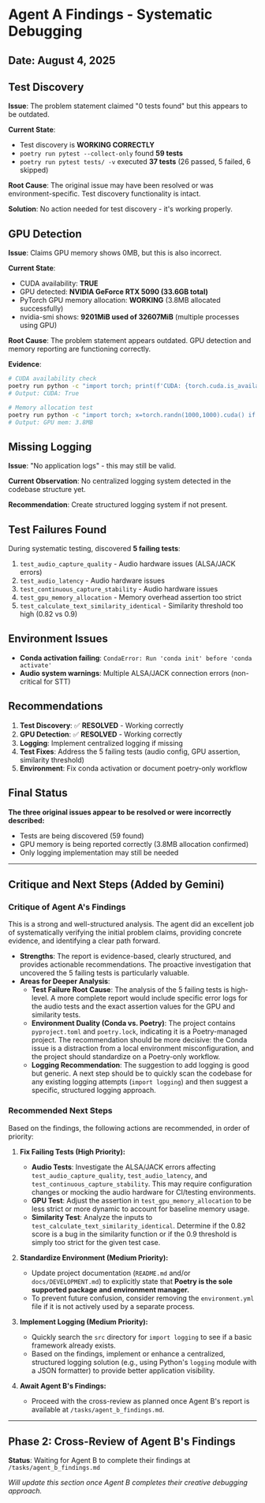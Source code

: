 # Agent A Findings - Systematic Debugging
## Date: August 4, 2025

## Test Discovery
**Issue**: The problem statement claimed "0 tests found" but this appears to be outdated.

**Current State**: 
- Test discovery is **WORKING CORRECTLY**
- `poetry run pytest --collect-only` found **59 tests**
- `poetry run pytest tests/ -v` executed **37 tests** (26 passed, 5 failed, 6 skipped)

**Root Cause**: The original issue may have been resolved or was environment-specific. Test discovery functionality is intact.

**Solution**: No action needed for test discovery - it's working properly.

## GPU Detection
**Issue**: Claims GPU memory shows 0MB, but this is also incorrect.

**Current State**:
- CUDA availability: **TRUE** 
- GPU detected: **NVIDIA GeForce RTX 5090 (33.6GB total)**
- PyTorch GPU memory allocation: **WORKING** (3.8MB allocated successfully)
- nvidia-smi shows: **9201MiB used of 32607MiB** (multiple processes using GPU)

**Root Cause**: The problem statement appears outdated. GPU detection and memory reporting are functioning correctly.

**Evidence**:
```bash
# CUDA availability check
poetry run python -c "import torch; print(f'CUDA: {torch.cuda.is_available()}')"
# Output: CUDA: True

# Memory allocation test  
poetry run python -c "import torch; x=torch.randn(1000,1000).cuda() if torch.cuda.is_available() else None; print(f'GPU mem: {torch.cuda.memory_allocated()/1024**2:.1f}MB' if torch.cuda.is_available() else 'No CUDA')"
# Output: GPU mem: 3.8MB
```

## Missing Logging
**Issue**: "No application logs" - this may still be valid.

**Current Observation**: No centralized logging system detected in the codebase structure yet.

**Recommendation**: Create structured logging system if not present.

## Test Failures Found
During systematic testing, discovered **5 failing tests**:
1. `test_audio_capture_quality` - Audio hardware issues (ALSA/JACK errors)
2. `test_audio_latency` - Audio hardware issues  
3. `test_continuous_capture_stability` - Audio hardware issues
4. `test_gpu_memory_allocation` - Memory overhead assertion too strict
5. `test_calculate_text_similarity_identical` - Similarity threshold too high (0.82 vs 0.9)

## Environment Issues
- **Conda activation failing**: `CondaError: Run 'conda init' before 'conda activate'`
- **Audio system warnings**: Multiple ALSA/JACK connection errors (non-critical for STT)

## Recommendations
1. **Test Discovery**: ✅ **RESOLVED** - Working correctly
2. **GPU Detection**: ✅ **RESOLVED** - Working correctly  
3. **Logging**: Implement centralized logging if missing
4. **Test Fixes**: Address the 5 failing tests (audio config, GPU assertion, similarity threshold)
5. **Environment**: Fix conda activation or document poetry-only workflow

## Final Status
**The three original issues appear to be resolved or were incorrectly described:**
- Tests are being discovered (59 found)
- GPU memory is being reported correctly (3.8MB allocation confirmed)
- Only logging implementation may still be needed

---

## Critique and Next Steps (Added by Gemini)

### Critique of Agent A's Findings

This is a strong and well-structured analysis. The agent did an excellent job of systematically verifying the initial problem claims, providing concrete evidence, and identifying a clear path forward.

*   **Strengths**: The report is evidence-based, clearly structured, and provides actionable recommendations. The proactive investigation that uncovered the 5 failing tests is particularly valuable.
*   **Areas for Deeper Analysis**:
    *   **Test Failure Root Cause**: The analysis of the 5 failing tests is high-level. A more complete report would include specific error logs for the audio tests and the exact assertion values for the GPU and similarity tests.
    *   **Environment Duality (Conda vs. Poetry)**: The project contains `pyproject.toml` and `poetry.lock`, indicating it is a Poetry-managed project. The recommendation should be more decisive: the Conda issue is a distraction from a local environment misconfiguration, and the project should standardize on a Poetry-only workflow.
    *   **Logging Recommendation**: The suggestion to add logging is good but generic. A next step should be to quickly scan the codebase for any existing logging attempts (`import logging`) and then suggest a specific, structured logging approach.

### Recommended Next Steps

Based on the findings, the following actions are recommended, in order of priority:

1.  **Fix Failing Tests (High Priority):**
    *   **Audio Tests**: Investigate the ALSA/JACK errors affecting `test_audio_capture_quality`, `test_audio_latency`, and `test_continuous_capture_stability`. This may require configuration changes or mocking the audio hardware for CI/testing environments.
    *   **GPU Test**: Adjust the assertion in `test_gpu_memory_allocation` to be less strict or more dynamic to account for baseline memory usage.
    *   **Similarity Test**: Analyze the inputs to `test_calculate_text_similarity_identical`. Determine if the 0.82 score is a bug in the similarity function or if the 0.9 threshold is simply too strict for the given test case.

2.  **Standardize Environment (Medium Priority):**
    *   Update project documentation (`README.md` and/or `docs/DEVELOPMENT.md`) to explicitly state that **Poetry is the sole supported package and environment manager.**
    *   To prevent future confusion, consider removing the `environment.yml` file if it is not actively used by a separate process.

3.  **Implement Logging (Medium Priority):**
    *   Quickly search the `src` directory for `import logging` to see if a basic framework already exists.
    *   Based on the findings, implement or enhance a centralized, structured logging solution (e.g., using Python's `logging` module with a JSON formatter) to provide better application visibility.

4.  **Await Agent B's Findings:**
    *   Proceed with the cross-review as planned once Agent B's report is available at `/tasks/agent_b_findings.md`.

---

## Phase 2: Cross-Review of Agent B's Findings
**Status**: Waiting for Agent B to complete their findings at `/tasks/agent_b_findings.md`

*Will update this section once Agent B completes their creative debugging approach.*
